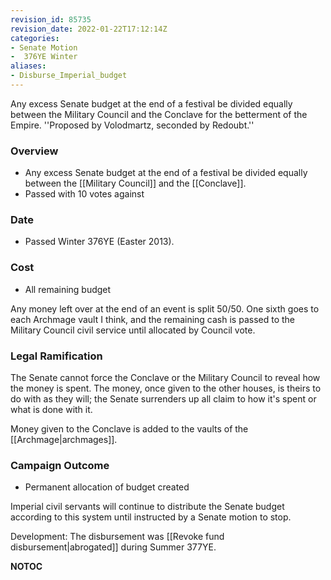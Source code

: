 ```yaml
---
revision_id: 85735
revision_date: 2022-01-22T17:12:14Z
categories:
- Senate Motion
-  376YE Winter
aliases:
- Disburse_Imperial_budget
---
```


Any excess Senate budget at the end of a festival be divided equally between the Military Council and the Conclave for the betterment of the Empire.
''Proposed by Volodmartz, seconded by Redoubt.''

### Overview
* Any excess Senate budget at the end of a festival be divided equally between the [[Military Council]] and the [[Conclave]].
* Passed with 10 votes against

### Date
* Passed Winter 376YE (Easter 2013).

### Cost
* All remaining budget

Any money left over at the end of an event is split 50/50. One sixth goes to each Archmage vault I think, and the remaining cash is passed to the Military Council civil service until allocated by Council vote.

### Legal Ramification
The Senate cannot force the Conclave or the Military Council to reveal how the money is spent. The money, once given to the other houses, is theirs to do with as they will; the Senate surrenders up all claim to how it's spent or what is done with it.

Money given to the Conclave is added to the vaults of the [[Archmage|archmages]].

### Campaign Outcome
* Permanent allocation of budget created

Imperial civil servants will continue to distribute the Senate budget according to this system until instructed by a Senate motion to stop.

Development: The disbursement was [[Revoke fund disbursement|abrogated]] during Summer 377YE.


__NOTOC__